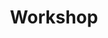 ---
layout: Workshop
permalink: /Workshop/
title: Workshop
description: 
nav: true
nav_order: 2

---
